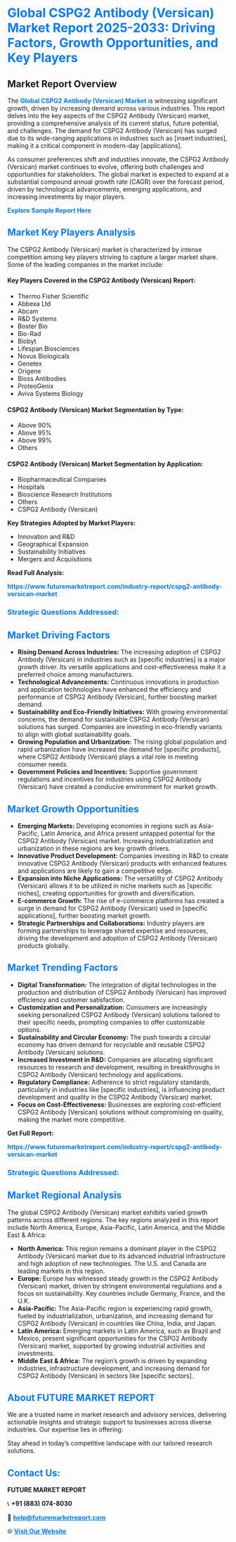<h1 style="color: #007BFF;">Global CSPG2 Antibody (Versican) Market Report 2025-2033: Driving Factors, Growth Opportunities, and Key Players</h1>

<section id="overview">
<h2>Market Report Overview</h2>
<p>The <a href="https://www.futuremarketreport.com/industry-report/cspg2-antibody-versican-market" style="color: #007BFF; text-decoration: none;"><strong>Global CSPG2 Antibody (Versican) Market</strong></a> is witnessing significant growth, driven by increasing demand across various industries. This report delves into the key aspects of the CSPG2 Antibody (Versican) market, providing a comprehensive analysis of its current status, future potential, and challenges. The demand for CSPG2 Antibody (Versican) has surged due to its wide-ranging applications in industries such as [insert industries], making it a critical component in modern-day [applications].</p>
<p>As consumer preferences shift and industries innovate, the CSPG2 Antibody (Versican) market continues to evolve, offering both challenges and opportunities for stakeholders. The global market is expected to expand at a substantial compound annual growth rate (CAGR) over the forecast period, driven by technological advancements, emerging applications, and increasing investments by major players.</p>
</section>

<section id="overview">
<p><a href="https://www.futuremarketreport.com/request-sample/reportId=123265" style="color: #007BFF; text-decoration: none;"><strong>Explore Sample Report Here</strong></a></p>
</section>

<section id="key-players">
<h2 style="color: #007BFF;">Market Key Players Analysis</h2>
<p>The CSPG2 Antibody (Versican) market is characterized by intense competition among key players striving to capture a larger market share. Some of the leading companies in the market include:</p>
<h4>Key Players Covered in the CSPG2 Antibody (Versican) Report:</h4>
<ul><li>Thermo Fisher Scientific</li><li>Abbexa Ltd</li><li>Abcam</li><li>R&amp;D Systems</li><li>Boster Bio</li><li>Bio-Rad</li><li>Biobyt</li><li>Lifespan Biosciences</li><li>Novus Biologicals</li><li>Genetex</li><li>Origene</li><li>Bioss Antibodies</li><li>ProteoGenix</li><li>Aviva Systems Biology</li></ul>
<h4>CSPG2 Antibody (Versican) Market Segmentation by Type:</h4>
<ul><li>Above 90%</li><li>Above 95%</li><li>Above 99%</li><li>Others</li></ul>

<h4>CSPG2 Antibody (Versican) Market Segmentation by Application:</h4>
<ul><li>Biopharmaceutical Companies</li><li>Hospitals</li><li>Bioscience Research Institutions</li><li>Others</li><li>CSPG2 Antibody (Versican)</li></ul>
<p><strong>Key Strategies Adopted by Market Players:</strong></p>
<ul>
<li>Innovation and R&D</li>
<li>Geographical Expansion</li>
<li>Sustainability Initiatives</li>
<li>Mergers and Acquisitions</li>
</ul>
</section>

<section>
<p><strong>Read Full Analysis: </strong></p><a href="https://www.futuremarketreport.com/industry-report/cspg2-antibody-versican-market" style="color: #007BFF; text-decoration: none;"><strong>https://www.futuremarketreport.com/industry-report/cspg2-antibody-versican-market</strong></a>
<h3 style="color: #007BFF;">Strategic Questions Addressed:</h3>
</section>

<section id="driving-factors">
<h2 style="color: #007BFF;">Market Driving Factors</h2>
<ul>
<li><strong>Rising Demand Across Industries:</strong> The increasing adoption of CSPG2 Antibody (Versican) in industries such as [specific industries] is a major growth driver. Its versatile applications and cost-effectiveness make it a preferred choice among manufacturers.</li>
<li><strong>Technological Advancements:</strong> Continuous innovations in production and application technologies have enhanced the efficiency and performance of CSPG2 Antibody (Versican), further boosting market demand.</li>
<li><strong>Sustainability and Eco-Friendly Initiatives:</strong> With growing environmental concerns, the demand for sustainable CSPG2 Antibody (Versican) solutions has surged. Companies are investing in eco-friendly variants to align with global sustainability goals.</li>
<li><strong>Growing Population and Urbanization:</strong> The rising global population and rapid urbanization have increased the demand for [specific products], where CSPG2 Antibody (Versican) plays a vital role in meeting consumer needs.</li>
<li><strong>Government Policies and Incentives:</strong> Supportive government regulations and incentives for industries using CSPG2 Antibody (Versican) have created a conducive environment for market growth.</li>
</ul>
</section>

<section id="growth-opportunities">
<h2 style="color: #007BFF;">Market Growth Opportunities</h2>
<ul>
<li><strong>Emerging Markets:</strong> Developing economies in regions such as Asia-Pacific, Latin America, and Africa present untapped potential for the CSPG2 Antibody (Versican) market. Increasing industrialization and urbanization in these regions are key growth drivers.</li>
<li><strong>Innovative Product Development:</strong> Companies investing in R&D to create innovative CSPG2 Antibody (Versican) products with enhanced features and applications are likely to gain a competitive edge.</li>
<li><strong>Expansion into Niche Applications:</strong> The versatility of CSPG2 Antibody (Versican) allows it to be utilized in niche markets such as [specific niches], creating opportunities for growth and diversification.</li>
<li><strong>E-commerce Growth:</strong> The rise of e-commerce platforms has created a surge in demand for CSPG2 Antibody (Versican) used in [specific applications], further boosting market growth.</li>
<li><strong>Strategic Partnerships and Collaborations:</strong> Industry players are forming partnerships to leverage shared expertise and resources, driving the development and adoption of CSPG2 Antibody (Versican) products globally.</li>
</ul>
</section>

<section id="trending-factors">
<h2 style="color: #007BFF;">Market Trending Factors</h2>
<ul>
<li><strong>Digital Transformation:</strong> The integration of digital technologies in the production and distribution of CSPG2 Antibody (Versican) has improved efficiency and customer satisfaction.</li>
<li><strong>Customization and Personalization:</strong> Consumers are increasingly seeking personalized CSPG2 Antibody (Versican) solutions tailored to their specific needs, prompting companies to offer customizable options.</li>
<li><strong>Sustainability and Circular Economy:</strong> The push towards a circular economy has driven demand for recyclable and reusable CSPG2 Antibody (Versican) solutions.</li>
<li><strong>Increased Investment in R&D:</strong> Companies are allocating significant resources to research and development, resulting in breakthroughs in CSPG2 Antibody (Versican) technology and applications.</li>
<li><strong>Regulatory Compliance:</strong> Adherence to strict regulatory standards, particularly in industries like [specific industries], is influencing product development and quality in the CSPG2 Antibody (Versican) market.</li>
<li><strong>Focus on Cost-Effectiveness:</strong> Businesses are exploring cost-efficient CSPG2 Antibody (Versican) solutions without compromising on quality, making the market more competitive.</li>
</ul>
</section>

<section>
<p><strong>Get Full Report: </strong></p><a href="https://www.futuremarketreport.com/industry-report/cspg2-antibody-versican-market" style="color: #007BFF; text-decoration: none;"><strong>https://www.futuremarketreport.com/industry-report/cspg2-antibody-versican-market</strong></a>
<h3 style="color: #007BFF;">Strategic Questions Addressed:</h3>
</section>


<section id="regional-analysis">
<h2 style="color: #007BFF;">Market Regional Analysis</h2>
<p>The global CSPG2 Antibody (Versican) market exhibits varied growth patterns across different regions. The key regions analyzed in this report include North America, Europe, Asia-Pacific, Latin America, and the Middle East & Africa:</p>
<ul>
<li><strong>North America:</strong> This region remains a dominant player in the CSPG2 Antibody (Versican) market due to its advanced industrial infrastructure and high adoption of new technologies. The U.S. and Canada are leading markets in this region.</li>
<li><strong>Europe:</strong> Europe has witnessed steady growth in the CSPG2 Antibody (Versican) market, driven by stringent environmental regulations and a focus on sustainability. Key countries include Germany, France, and the U.K.</li>
<li><strong>Asia-Pacific:</strong> The Asia-Pacific region is experiencing rapid growth, fueled by industrialization, urbanization, and increasing demand for CSPG2 Antibody (Versican) in countries like China, India, and Japan.</li>
<li><strong>Latin America:</strong> Emerging markets in Latin America, such as Brazil and Mexico, present significant opportunities for the CSPG2 Antibody (Versican) market, supported by growing industrial activities and investments.</li>
<li><strong>Middle East & Africa:</strong> The region’s growth is driven by expanding industries, infrastructure development, and increasing demand for CSPG2 Antibody (Versican) in sectors like [specific sectors].</li>
</ul>
</section>

<footer>
<h2 style="color: #007BFF;">About FUTURE MARKET REPORT</h2>
<p>We are a trusted name in market research and advisory services, delivering actionable insights and strategic support to businesses across diverse industries. Our expertise lies in offering:</p>

<p>Stay ahead in today’s competitive landscape with our tailored research solutions.</p>

<h2 style="color: #007BFF;">Contact Us:</h2>
<p><strong>FUTURE MARKET REPORT</strong></p>
<p>📞 <strong>+91 (883) 074-8030</strong></p>
<p>📧 <strong><a href="mailto:help@futuremarketreport.com" style="color: #007BFF;">help@futuremarketreport.com</a></strong></p>
<p>🌐 <strong><a href="https://www.futuremarketreport.com/" style="color: #007BFF;">Visit Our Website</a></strong></p>
</footer>